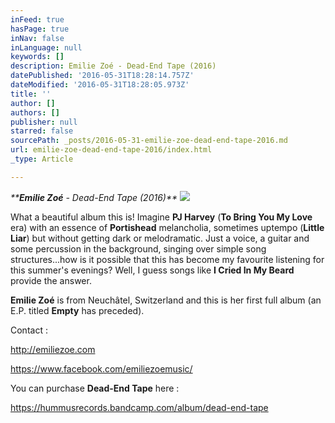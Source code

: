 ```yaml
---
inFeed: true
hasPage: true
inNav: false
inLanguage: null
keywords: []
description: Emilie Zoé - Dead-End Tape (2016)
datePublished: '2016-05-31T18:28:14.757Z'
dateModified: '2016-05-31T18:28:05.973Z'
title: ''
author: []
authors: []
publisher: null
starred: false
sourcePath: _posts/2016-05-31-emilie-zoe-dead-end-tape-2016.md
url: emilie-zoe-dead-end-tape-2016/index.html
_type: Article

---
```

_****Emilie Zoé** - Dead-End Tape (2016)**_
![](https://the-grid-user-content.s3-us-west-2.amazonaws.com/ef684d6c-71e6-4fd7-84e8-fbaedb2d28b8.jpg)

What a beautiful album this is! Imagine **PJ Harvey** (**To Bring You My Love** era) with an essence of **Portishead** melancholia, sometimes uptempo (**Little Liar**) but without getting dark or melodramatic. Just a voice, a guitar and some percussion in the background, singing over simple song structures...how is it possible that this has become my favourite listening for this summer's evenings? Well, I guess songs like **I Cried In My Beard** provide the answer.

**Emilie Zoé** is from Neuchâtel, Switzerland and this is her first full album (an E.P. titled **Empty** has preceded).

Contact :

http://emiliezoe.com

https://www.facebook.com/emiliezoemusic/

You can purchase **Dead-End Tape** here :

https://hummusrecords.bandcamp.com/album/dead-end-tape